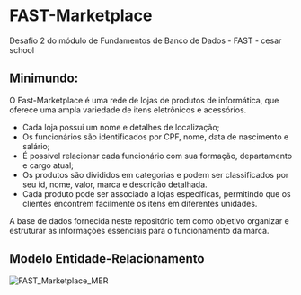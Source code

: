 # FAST-Marketplace
Desafio 2 do módulo de Fundamentos de Banco de Dados - FAST - cesar school

## Minimundo:

O Fast-Marketplace é uma rede de lojas de produtos de informática, que oferece uma ampla variedade de itens eletrônicos e acessórios. 

- Cada loja possui um nome e detalhes de localização;
- Os funcionários são identificados por CPF, nome, data de nascimento e salário;
- É possível relacionar cada funcionário com sua formação, departamento e cargo atual;
- Os produtos são divididos em categorias e podem ser classificados por seu id, nome, valor, marca e descrição detalhada.
- Cada produto pode ser associado a lojas específicas, permitindo que os clientes encontrem facilmente os itens em diferentes unidades.

A base de dados fornecida neste repositório tem como objetivo organizar e estruturar as informações essenciais para o funcionamento da marca.

## Modelo Entidade-Relacionamento

![FAST_Marketplace_MER](https://github.com/odaraodara/FAST-Marketplace/assets/104281379/bea5a361-6904-4a95-bd02-1884f04c2e74)
